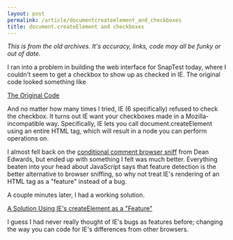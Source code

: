 ```yaml
---
layout: post
permalink: /article/documentcreateelement_and_checkboxes
title: document.createElement and checkboxes
---
```


*This is from the old archives. It's accuracy, links, code may all be funky or out of date.*

I ran into a problem in building the web interface for SnapTest today, where I couldn't seem to get a checkbox to show up as checked in IE. The original code looked something like

[The Original Code](https://gist.github.com/3383252#file_original.js)

And no matter how many times I tried, IE (6 specifically) refused to check the checkbox. It turns out IE want your checkboxes made in a Mozilla-incompatible way. Specifically, IE lets you call document.createElement using an entire HTML tag, which will result in a node you can perform operations on.

I almost fell back on the [conditional comment browser sniff](http://dean.edwards.name/weblog/2006/11/sandbox/) from Dean Edwards, but ended up with something I felt was much better. Everything beaten into your head about JavaScript says that feature detection is the better alternative to browser sniffing, so why not treat IE's rendering of an HTML tag as a "feature" instead of a bug.

A couple minutes later, I had a working solution.

[A Solution Using IE's createElement as a "Feature"](https://gist.github.com/3383252#file_solution.js)

I guess I had never really thought of IE's bugs as features before; changing the way you can code for IE's differences from other browsers.
